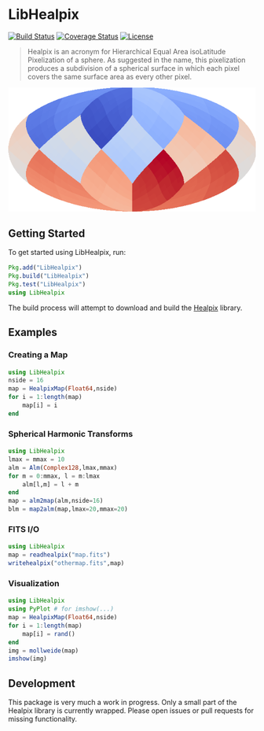 # LibHealpix

[![Build Status](https://travis-ci.org/mweastwood/LibHealpix.jl.svg?branch=master)](https://travis-ci.org/mweastwood/LibHealpix.jl)
[![Coverage Status](https://img.shields.io/codecov/c/github/mweastwood/LibHealpix.jl.svg)](https://codecov.io/github/mweastwood/LibHealpix.jl)
[![License](https://img.shields.io/badge/license-GPLv3%2B-blue.svg)](LICENSE.md)

> Healpix is an acronym for Hierarchical Equal Area isoLatitude Pixelization of a sphere.
> As suggested in the name, this pixelization produces a subdivision of a spherical
> surface in which each pixel covers the same surface area as every other pixel.

![A HealpixMap in Mollweide projection](example.png)

## Getting Started

To get started using LibHealpix, run:
```julia
Pkg.add("LibHealpix")
Pkg.build("LibHealpix")
Pkg.test("LibHealpix")
using LibHealpix
```

The build process will attempt to download and build the [Healpix](http://healpix.jpl.nasa.gov/) library.

## Examples

### Creating a Map
```julia
using LibHealpix
nside = 16
map = HealpixMap(Float64,nside)
for i = 1:length(map)
    map[i] = i
end
```

### Spherical Harmonic Transforms
```julia
using LibHealpix
lmax = mmax = 10
alm = Alm(Complex128,lmax,mmax)
for m = 0:mmax, l = m:lmax
    alm[l,m] = l + m
end
map = alm2map(alm,nside=16)
blm = map2alm(map,lmax=20,mmax=20)
```

### FITS I/O
```julia
using LibHealpix
map = readhealpix("map.fits")
writehealpix("othermap.fits",map)
```

### Visualization
```julia
using LibHealpix
using PyPlot # for imshow(...)
map = HealpixMap(Float64,nside)
for i = 1:length(map)
    map[i] = rand()
end
img = mollweide(map)
imshow(img)
```

## Development
This package is very much a work in progress. Only a small part of the Healpix library is currently wrapped.
Please open issues or pull requests for missing functionality.

